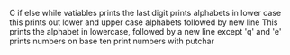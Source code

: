 C if else while vatiables
prints the last digit
prints alphabets in lower case
this prints out lower and upper case alphabets followed by new line
This prints the alphabet in lowercase, followed by a new line except 'q' and 'e'
prints numbers on base ten
print numbers with putchar
